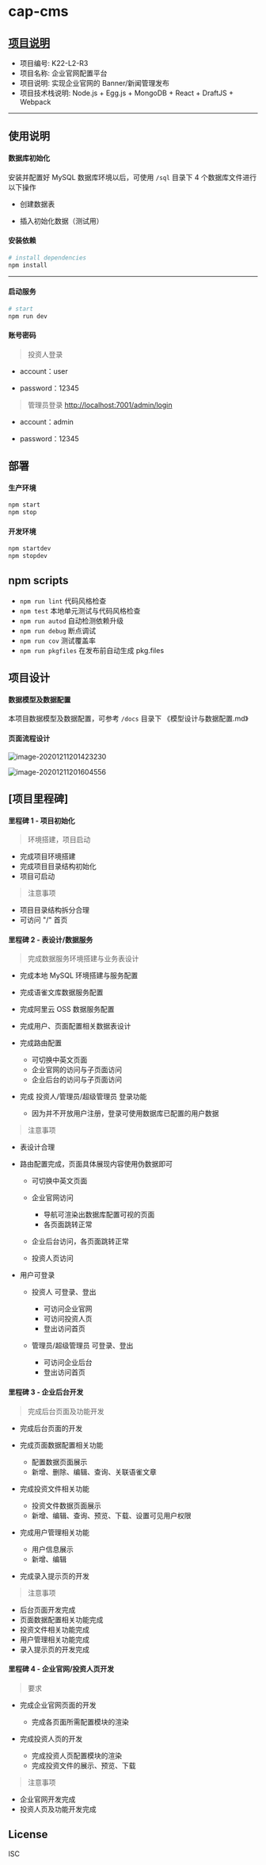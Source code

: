 # cap-cms

## [项目说明](https://www.yuque.com/lanbaixin/xuqmuw/qrgbai)

* 项目编号: K22-L2-R3
* 项目名称: 企业官网配置平台
* 项目说明: 实现企业官网的 Banner/新闻管理发布
* 项目技术栈说明: Node.js + Egg.js + MongoDB + React + DraftJS + Webpack

---
## 使用说明
#### 数据库初始化

安装并配置好 MySQL 数据库环境以后，可使用 `/sql` 目录下 4 个数据库文件进行以下操作

* 创建数据表

* 插入初始化数据（测试用）

#### 安装依赖

``` sh
# install dependencies
npm install
```

---

#### 启动服务

``` sh
# start
npm run dev
```

#### 账号密码

> 投资人登录

* account：user

* password：12345

> 管理员登录 <http://localhost:7001/admin/login>

* account：admin

* password：12345

## 部署

#### 生产环境

```bash
npm start
npm stop
```

#### 开发环境

```bash
npm startdev
npm stopdev
```

## npm scripts

* `npm run lint` 代码风格检查
* `npm test` 本地单元测试与代码风格检查
* `npm run autod` 自动检测依赖升级
* `npm run debug` 断点调试
* `npm run cov` 测试覆盖率
* `npm run pkgfiles` 在发布前自动生成 pkg.files

## 项目设计

#### 数据模型及数据配置

本项目数据模型及数据配置，可参考 `/docs` 目录下 《模型设计与数据配置.md》

#### 页面流程设计

![image-20201211201423230](https://k22.oss-cn-hangzhou.aliyuncs.com/homepage/WechatIMG117.jpeg)

![image-20201211201604556](https://k22.oss-cn-hangzhou.aliyuncs.com/homepage/WechatIMG116.jpeg)

## [项目里程碑]

#### 里程碑 1 - 项目初始化

> 环境搭建，项目启动

* 完成项目环境搭建
* 完成项目目录结构初始化
* 项目可启动

> 注意事项

* 项目目录结构拆分合理
* 可访问 "/" 首页

#### 里程碑 2 - 表设计/数据服务

> 完成数据服务环境搭建与业务表设计

* 完成本地 MySQL 环境搭建与服务配置
* 完成语雀文库数据服务配置
* 完成阿里云 OSS 数据服务配置
* 完成用户、页面配置相关数据表设计
* 完成路由配置

  * 可切换中英文页面
  * 企业官网的访问与子页面访问
  * 企业后台的访问与子页面访问

* 完成 投资人/管理员/超级管理员 登录功能

  * 因为并不开放用户注册，登录可使用数据库已配置的用户数据

> 注意事项

* 表设计合理
* 路由配置完成，页面具体展现内容使用伪数据即可

  * 可切换中英文页面
  * 企业官网访问

    * 导航可渲染出数据库配置可视的页面
    * 各页面跳转正常

  * 企业后台访问，各页面跳转正常
  * 投资人页访问

* 用户可登录

  * 投资人 可登录、登出

    * 可访问企业官网
    * 可访问投资人页
    * 登出访问首页

  * 管理员/超级管理员  可登录、登出

    * 可访问企业后台
    * 登出访问首页

#### 里程碑 3 - 企业后台开发

> 完成后台页面及功能开发

* 完成后台页面的开发
* 完成页面数据配置相关功能

  * 配置数据页面展示
  * 新增、删除、编辑、查询、关联语雀文章

* 完成投资文件相关功能

  * 投资文件数据页面展示
  * 新增、编辑、查询、预览、下载、设置可见用户权限

* 完成用户管理相关功能

  * 用户信息展示
  * 新增、编辑

* 完成录入提示页的开发

> 注意事项

* 后台页面开发完成
* 页面数据配置相关功能完成
* 投资文件相关功能完成
* 用户管理相关功能完成
* 录入提示页的开发完成

#### 里程碑 4 - 企业官网/投资人页开发

> 要求

* 完成企业官网页面的开发

  * 完成各页面所需配置模块的渲染

* 完成投资人页的开发

  * 完成投资人页配置模块的渲染
  * 完成投资文件的展示、预览、下载

> 注意事项

* 企业官网开发完成
* 投资人页及功能开发完成

## License

ISC
